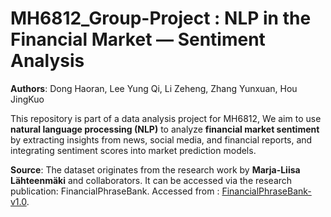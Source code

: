 # MH6812_Group-Project : NLP in the Financial Market — Sentiment Analysis
**Authors**: Dong Haoran, Lee Yung Qi, Li Zeheng, Zhang Yunxuan, Hou JingKuo

This repository is part of a data analysis project for MH6812, We aim to use  **natural language processing (NLP)** to analyze **financial market sentiment** by extracting insights from news, social media, and financial reports, and integrating sentiment scores into market prediction models.

**Source**: 
The dataset originates from the research work by **Marja-Liisa Lähteenmäki** and collaborators. It can be accessed via the research publication: FinancialPhraseBank. Accessed from : [FinancialPhraseBank-v1.0](https://www.researchgate.net/publication/251231364_FinancialPhraseBank-v10).
